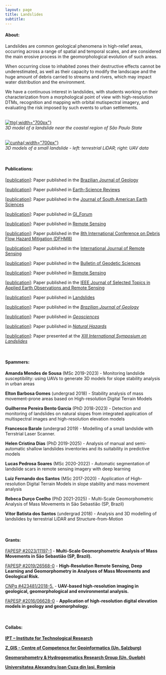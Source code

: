 ```yaml
---
layout: page
title: Landslides
subtitle: 
---
```

#### About:
Landslides are common geological phenomena in high-relief areas, occurring across a range of spatial and temporal scales, and are considered the main erosive process in the geomorphological evolution of such areas.  

When occurring close to inhabited zones their destructive effects cannot be underestimated, as well as their capacity to modify the landscape and the huge amount of debris carried to streams and rivers, which may impact water distribution and the environment.  

We have a continuous interest in landslides, with students working on their characterization from a morphological point of view with high-resolution DTMs, recognition and mapping with orbital mutispectral imagery, and evaluating the risk imposed by such events to urban settlements.   
&nbsp;
&nbsp;



<!-- {: style="text-align:center"} -->
[![ttg]({{site.baseurl}}/img/landslides/ttg_screen.png "3D Landslide"){:width="700px"}]({{site.baseurl}}/img/perus_3d.png)   
*3D model of a landslide near the coastal region of São Paulo State*  
&nbsp;
&nbsp;

[![cunha]({{site.baseurl}}/img/landslides/cunha_point_clouds.jpg "3D - Cunha"){:width="700px"}]({{site.baseurl}}/img/cunha_point_clouds.jpg)   
*3D models of a small landslide - left: terrestrial LiDAR; right: UAV data*  




&nbsp;
&nbsp;
#### Publications:

<!-- [[publication](/pages/publications/index.html#)]: Paper published in the []()  -->

[[publication](/pages/publications/index.html#rebeca_inventario)]: Paper published in the [Brazilian Journal of Geology](https://doi.org/10.1590/2317-4889202420240006)  

[[publication](/pages/publications/index.html#massi_esr)]: Paper published in [Earth-Science Reviews](https://doi.org/10.1016/j.earscirev.2024.104927)  


[[publication](/pages/publications/index.html#helen_standards)]: Paper published in the [Journal of South American Earth Sciences](http://dx.doi.org/10.1016/j.jsames.2024.104805)  

[[publication](/pages/publications/index.html#helen_gi)]: Paper published in [GI_Forum](https://doi.org/10.1553/giscience2023_01_s34)  

[[publication](/pages/publications/index.html#helen_tranfserability)]: Paper published in [Remote Sensing](https://doi.org/10.3390/rs15215137)  

[[publication](/pages/publications/index.html#vivian_dhr8)]: Paper published in the [8th International Conference on Debris Flow Hazard Mitigation (DFHM8)](http://dx.doi.org/10.1051/e3sconf/202341505003)  

[[publication](/pages/publications/index.html#guilherme_dl_caragua)]: Paper published in the [International Journal of Remote Sensing](https://doi.org/10.1080/01431161.2023.2197130)  

[[publication](/pages/publications/index.html#cunha_guilherme)]: Paper published in the [Bulletin of Geodetic Sciences](https://doi.org/10.1590/s1982-21702022000300016)  

[[publication](/pages/publications/index.html#lucas_unet)]: Paper published in [Remote Sensing](https://doi.org/10.3390/rs14092237)  

[[publication](/pages/publications/index.html#lucas_chines)]: Paper published in the [IEEE Journal of Selected Topics in Applied Earth Observations and Remote Sensing](https://doi.org/10.1109/JSTARS.2022.3161383)  

[[publication](/pages/publications/index.html#lucas_himalaia)]: Paper published in [Landslides](https://doi.org/10.1007/s10346-022-01861-3)  

[[publication](/pages/publications/index.html#landslides_helen_pca5017)]: Paper published in the [_Brazilian Journal of Geology_](http://dx.doi.org/10.1590/2317-4889202120200105)  

[[publication](/pages/publications/index.html#helen_inventory_geosc)]: Paper published in [_Geosciences_](https://doi.org/10.3390/geosciences11100425)  

[[publication](/pages/publications/index.html#landslides_helen_msc)]: Paper published in [_Natural Hazards_](https://doi.org/10.1007/s11069-021-04676-y)  

[[publication](/pages/publications/index.html#isl_helen)]: Paper presented at the [_XIII International Symposium on Landslides_](https://www.issmge.org/publications/publication/landslide-inventory-mapping-in-brazil-status-and-challenges)  

<!-- [[blog post]({{site.url}}/2018-04-24-garcia_lichi)]: "Garcia Garden" quarry - 3D modeling of a vertical wall with SfM and a UAV -->



&nbsp;
&nbsp;
#### Spammers:

**Amanda Mendes de Sousa** (MSc 2019-2023) - Monitoring landslide susceptibility: using UAVs to generate 3D models for slope stability analysis in urban areas  

**Elton Barbosa Gomes** (undergrad 2018) - Stability analysis of mass movement-prone areas based on High-resolution Digital Terrain Models   

**Guilherme Pereira Bento Garcia** (PhD 2018-2023) - Detection and monitoring of landslides on natural slopes from integrated application of multispectral images and high-resolution elevation models  

**Francesco Barale** (undergrad 2019) - Modelling of a small landslide with Terrstrial Laser Scanner.

**Helen Cristina Dias** (PhD 2019-2025) - Analysis of manual and semi-automatic shallow landslides inventories and its suitability in predictive models  

**Lucas Pedrosa Soares** (MSc 2020-2022) - Automatic segmentation of landslide scars in remote sensing imagery with deep learning  

**Luiz Fernando dos Santos** (MSc 2017-2020) - Application of High-resolution Digital Terrain Models in slope stability and mass movement analysis  

**Rebeca Durço Coelho** (PhD 2021-2025) - Multi-Scale Geomorphometric Analysis of Mass Movements in São Sebastião (SP, Brazil)  

**Vitor Batista dos Santos** (undergrad 2018) - Analysis and 3D modelling of landslides by terrestrial LiDAR and Structure-from-Motion   

&nbsp;
&nbsp;
#### Grants:

[FAPESP #2023/11197-1](/pages/grants#fapesp_landslides2) - **Multi-Scale Geomorphometric Analysis of Mass Movements in São Sebastião (SP, Brazil).**  

[FAPESP #2019/26568-0](/pages/grants#fapesp_landslides) - **High-Resolution Remote Sensing, Deep Learning and Geomorphometry in Analyses of Mass Movements and Geological Risk.**  

[CNPq #423481/2018-5.](/pages/grants#cnpq_uav) - **UAV-based high-resolution imaging in geological, geomorphological and environmental analysis.**  

[FAPESP #2016/06628-0](/pages/grants#fapesp_tls) - **Application of high-resolution digital elevation models in geology and geomorphology.**  


&nbsp;
&nbsp;
#### Collabs:
[**IPT – Institute for Technological Research**](https://www.ipt.br/en/)  

[**Z_GIS - Centre of Competence for Geoinformatics (Un. Salzburg)**](http://zgis.at/)  

[**Geomorphometry & Hydrogeomatics Research Group (Un. Guelph)**](https://jblindsay.github.io/ghrg/research_group.html)

[**Universitatea Alexandru Ioan Cuza din Iași, România**](https://www.uaic.ro/)  



&nbsp;